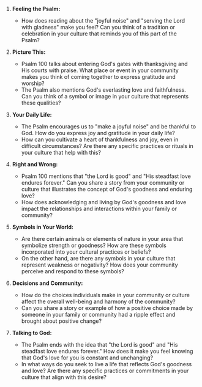 1. **Feeling the Psalm:**
   - How does reading about the "joyful noise" and "serving the Lord with gladness" make you feel? Can you think of a tradition or celebration in your culture that reminds you of this part of the Psalm?

2. **Picture This:**
   - Psalm 100 talks about entering God's gates with thanksgiving and His courts with praise. What place or event in your community makes you think of coming together to express gratitude and worship?
   - The Psalm also mentions God's everlasting love and faithfulness. Can you think of a symbol or image in your culture that represents these qualities?

3. **Your Daily Life:**
   - The Psalm encourages us to "make a joyful noise" and be thankful to God. How do you express joy and gratitude in your daily life?
   - How can you cultivate a heart of thankfulness and joy, even in difficult circumstances? Are there any specific practices or rituals in your culture that help with this?

4. **Right and Wrong:**
   - Psalm 100 mentions that "the Lord is good" and "His steadfast love endures forever." Can you share a story from your community or culture that illustrates the concept of God's goodness and enduring love?
   - How does acknowledging and living by God's goodness and love impact the relationships and interactions within your family or community?

5. **Symbols in Your World:**
   - Are there certain animals or elements of nature in your area that symbolize strength or goodness? How are these symbols incorporated into your cultural practices or beliefs?
   - On the other hand, are there any symbols in your culture that represent weakness or negativity? How does your community perceive and respond to these symbols?

6. **Decisions and Community:**
   - How do the choices individuals make in your community or culture affect the overall well-being and harmony of the community?
   - Can you share a story or example of how a positive choice made by someone in your family or community had a ripple effect and brought about positive change?

7. **Talking to God:**
   - The Psalm ends with the idea that "the Lord is good" and "His steadfast love endures forever." How does it make you feel knowing that God's love for you is constant and unchanging?
   - In what ways do you seek to live a life that reflects God's goodness and love? Are there any specific practices or commitments in your culture that align with this desire?